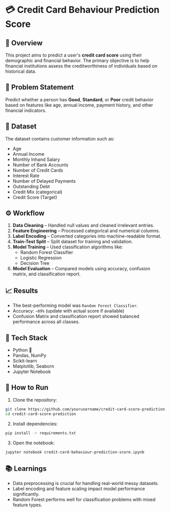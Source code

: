 # 💳 Credit Card Behaviour Prediction Score

## 📌 Overview
This project aims to predict a user's **credit card score** using their demographic and financial behavior. The primary objective is to help financial institutions assess the creditworthiness of individuals based on historical data.

## 🧠 Problem Statement
Predict whether a person has **Good**, **Standard**, or **Poor** credit behavior based on features like age, annual income, payment history, and other financial indicators.

## 📂 Dataset
The dataset contains customer information such as:
- Age
- Annual Income
- Monthly Inhand Salary
- Number of Bank Accounts
- Number of Credit Cards
- Interest Rate
- Number of Delayed Payments
- Outstanding Debt
- Credit Mix (categorical)
- Credit Score (Target)

## ⚙️ Workflow
1. **Data Cleaning** – Handled null values and cleaned irrelevant entries.
2. **Feature Engineering** – Processed categorical and numerical columns.
3. **Label Encoding** – Converted categories into machine-readable format.
4. **Train-Test Split** – Split dataset for training and validation.
5. **Model Training** – Used classification algorithms like:
   - Random Forest Classifier
   - Logistic Regression
   - Decision Tree
6. **Model Evaluation** – Compared models using accuracy, confusion matrix, and classification report.

## 📈 Results
- The best-performing model was `Random Forest Classifier`.
- Accuracy: `~89%` (update with actual score if available)
- Confusion Matrix and classification report showed balanced performance across all classes.

## 🧰 Tech Stack
- Python 🐍
- Pandas, NumPy
- Scikit-learn
- Matplotlib, Seaborn
- Jupyter Notebook

## 🧪 How to Run

1. Clone the repository:
```bash
git clone https://github.com/yourusername/credit-card-score-prediction.git
cd credit-card-score-prediction
```

2. Install dependencies:
```bash
pip install -r requirements.txt
```

3. Open the notebook:
```bash
jupyter notebook credit-card-behaviour-prediction-score.ipynb
```

## 📚 Learnings
- Data preprocessing is crucial for handling real-world messy datasets.
- Label encoding and feature scaling impact model performance significantly.
- Random Forest performs well for classification problems with mixed feature types.

